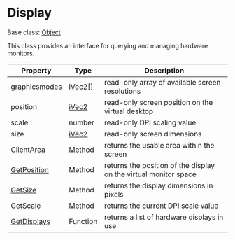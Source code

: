 # Display

Base class: [Object](Object.md)

This class provides an interface for querying and managing hardware monitors.

| Property | Type | Description |
| --- | --- | --- |
| graphicsmodes | [iVec2](iVec2.md)[] | read-only array of available screen resolutions |
| position | [iVec2](iVec2.md) | read-only screen position on the virtual desktop |
| scale | number | read-only DPI scaling value |
| size | [iVec2](iVec2.md) | read-only screen dimensions |
| [ClientArea](Display_ClientArea.md) | Method | returns the usable area within the screen |
| [GetPosition](Display_GetPosition.md) | Method | returns the position of the display on the virtual monitor space |
| [GetSize](Display_GetSize.md) | Method | returns the display dimensions in pixels |
| [GetScale](Display_GetScale.md) | Method | returns the current DPI scale value |
| [GetDisplays](GetDisplays.md) | Function | returns a list of hardware displays in use |
